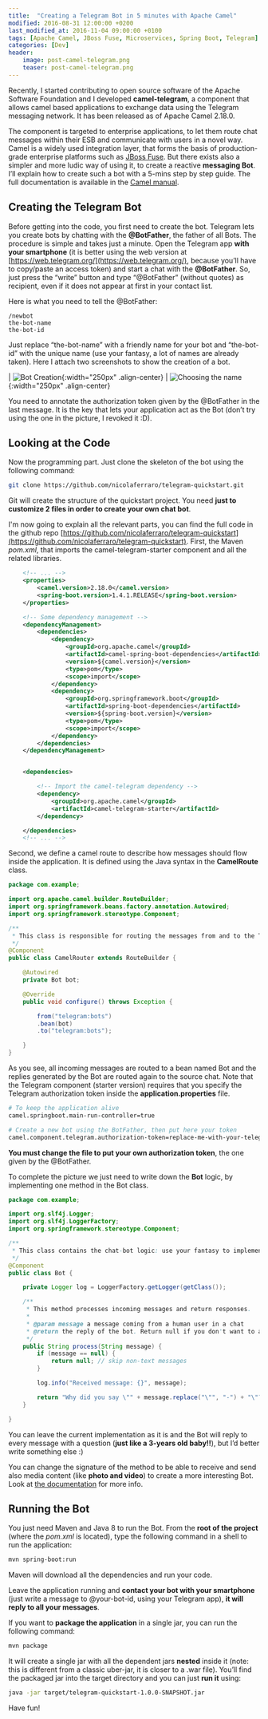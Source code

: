 ```yaml
---
title:  "Creating a Telegram Bot in 5 minutes with Apache Camel"
modified: 2016-08-31 12:00:00 +0200
last_modified_at: 2016-11-04 09:00:00 +0100
tags: [Apache Camel, JBoss Fuse, Microservices, Spring Boot, Telegram]
categories: [Dev]
header:
    image: post-camel-telegram.png
    teaser: post-camel-telegram.png
---
```

Recently, I started contributing to open source software of the Apache Software Foundation and I developed
**camel-telegram**, a component that allows camel based applications to exchange data using the Telegram messaging network.
It has been released as of Apache Camel 2.18.0.

The component is targeted to enterprise applications, to let them route chat messages within their ESB and communicate with users in a novel way.
Camel is a widely used integration layer, that forms the basis of production-grade enterprise platforms such as [JBoss Fuse](http://www.jboss.org/products/fuse/overview/).
But there exists also a simpler and more ludic way of using it, to create a reactive **messaging Bot**. I’ll explain how to create such a bot with a 5-mins step by step guide.
The full documentation is available in the [Camel manual](http://camel.apache.org/telegram.html).

## Creating the Telegram Bot
Before getting into the code, you first need to create the bot.
Telegram lets you create bots by chatting with the **@BotFather**, the father of all Bots.
The procedure is simple and takes just a minute. Open the Telegram app **with your smartphone**
(it is better using the web version at [https://web.telegram.org/](https://web.telegram.org/), because you’ll have to copy/paste an access token) and start a chat with the **@BotFather**.
So, just press the “write” button and type “@BotFather” (without quotes) as recipient, even if it does not appear at first in your contact list.

Here is what you need to tell the @BotFather:

```
/newbot
the-bot-name
the-bot-id
```

Just replace “the-bot-name” with a friendly name for your bot and “the-bot-id” with the unique name
(use your fantasy, a lot of names are already taken). Here I attach two screenshots to show the creation of a bot.

| ![Bot Creation](/images/telegram-1.jpg){:width="250px" .align-center} | ![Choosing the name](/images/telegram-2.jpg){:width="250px" .align-center}

You need to annotate the authorization token given by the @BotFather in the last message.
It is the key that lets your application act as the Bot (don’t try using the one in the picture, I revoked it :D).

## Looking at the Code
Now the programming part. Just clone the skeleton of the bot using the following command:

```bash
git clone https://github.com/nicolaferraro/telegram-quickstart.git
```

Git will create the structure of the quickstart project. You need **just to customize 2 files in order to create your own chat bot**.

I'm now going to explain all the relevant parts, you can find the full code in the github repo [https://github.com/nicolaferraro/telegram-quickstart](https://github.com/nicolaferraro/telegram-quickstart). First, the Maven *pom.xml*,
that imports the camel-telegram-starter component and all the related libraries.

```xml
    <!-- ... -->
    <properties>
        <camel.version>2.18.0</camel.version>
        <spring-boot.version>1.4.1.RELEASE</spring-boot.version>
    </properties>

    <!-- Some dependency management -->
    <dependencyManagement>
        <dependencies>
            <dependency>
                <groupId>org.apache.camel</groupId>
                <artifactId>camel-spring-boot-dependencies</artifactId>
                <version>${camel.version}</version>
                <type>pom</type>
                <scope>import</scope>
            </dependency>
            <dependency>
                <groupId>org.springframework.boot</groupId>
                <artifactId>spring-boot-dependencies</artifactId>
                <version>${spring-boot.version}</version>
                <type>pom</type>
                <scope>import</scope>
            </dependency>
        </dependencies>
    </dependencyManagement>


    <dependencies>

        <!-- Import the camel-telegram dependency -->
        <dependency>
            <groupId>org.apache.camel</groupId>
            <artifactId>camel-telegram-starter</artifactId>
        </dependency>

    </dependencies>
    <!-- ... -->
```

Second, we define a camel route to describe how messages should flow inside the application. It is defined using the Java syntax in the **CamelRoute** class.

```java
package com.example;

import org.apache.camel.builder.RouteBuilder;
import org.springframework.beans.factory.annotation.Autowired;
import org.springframework.stereotype.Component;

/**
 * This class is responsible for routing the messages from and to the Telegram chat.
 */
@Component
public class CamelRouter extends RouteBuilder {

    @Autowired
    private Bot bot;

    @Override
    public void configure() throws Exception {

        from("telegram:bots")
        .bean(bot)
        .to("telegram:bots");

    }
}
```

As you see, all incoming messages are routed to a bean named Bot and the replies generated by the Bot are routed again to the source chat.
Note that the Telegram component (starter version) requires that you specify the Telegram authorization token inside the **application.properties** file.

```bash
# To keep the application alive
camel.springboot.main-run-controller=true

# Create a new bot using the BotFather, then put here your token
camel.component.telegram.authorization-token=replace-me-with-your-telegram-token
```

**You must change the file to put your own authorization token**, the one given by the @BotFather.

To complete the picture we just need to write down the **Bot** logic, by implementing one method in the Bot class.

```java
package com.example;

import org.slf4j.Logger;
import org.slf4j.LoggerFactory;
import org.springframework.stereotype.Component;

/**
 * This class contains the chat-bot logic: use your fantasy to implement your own Bot.
 */
@Component
public class Bot {

    private Logger log = LoggerFactory.getLogger(getClass());

    /**
     * This method processes incoming messages and return responses.
     *
     * @param message a message coming from a human user in a chat
     * @return the reply of the bot. Return null if you don't want to answer
     */
    public String process(String message) {
        if (message == null) {
            return null; // skip non-text messages
        }

        log.info("Received message: {}", message);

        return "Why did you say \"" + message.replace("\"", "-") + "\"?";
    }

}
```

You can leave the current implementation as it is and the Bot will reply to every message with a question (**just like a 3-years old baby!!**), but I’d better write something else :)

You can change the signature of the method to be able to receive and send also media content (like **photo and video**) to create a more interesting Bot.
Look at [the documentation](http://camel.apache.org/telegram.html) for more info.


## Running the Bot
You just need Maven and Java 8 to run the Bot. From the **root of the project** (where the *pom.xml* is located), type the following command in a shell to run the application:

```bash
mvn spring-boot:run
```

Maven will download all the dependencies and run your code.

Leave the application running and **contact your bot with your smartphone**
(just write a message to @your-bot-id, using your Telegram app), **it will reply to all your messages**.

If you want to **package the application** in a single jar, you can run the following command:

```bash
mvn package
```

It will create a single jar with all the dependent jars **nested** inside it (note: this is different from a classic uber-jar, it is closer to a .war file).
You’ll find the packaged jar into the target directory and you can just **run it** using:

```bash
java -jar target/telegram-quickstart-1.0.0-SNAPSHOT.jar
```

Have fun!